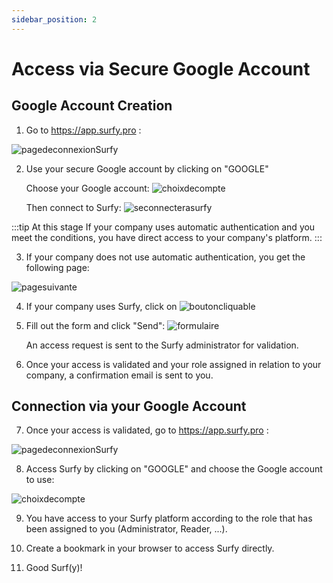 ```yaml
---
sidebar_position: 2
---
```


# Access via Secure Google Account

## Google Account Creation

1. Go to https://app.surfy.pro :

![pagedeconnexionSurfy](https://res.cloudinary.com/dngnxxqr4/image/upload/v1725529169/tutoriels/access/acc%C3%A8s%20Surfy.png)

2. Use your secure Google account by clicking on "GOOGLE"

   Choose your Google account:
![choixdecompte](https://res.cloudinary.com/dngnxxqr4/image/upload/v1725528879/tutoriels/access/google/acc%C3%A8s%20Google.png)

   Then connect to Surfy:
![seconnecterasurfy](https://res.cloudinary.com/dngnxxqr4/image/upload/v1725527995/tutoriels/access/google/connexion%20Google.png)

:::tip At this stage
If your company uses automatic authentication and you meet the conditions, you have direct access to your company's platform.
:::

3. If your company does not use automatic authentication, you get the following page:

![pagesuivante](https://res.cloudinary.com/dngnxxqr4/image/upload/v1725527994/tutoriels/access/google/wu9g3mdfxk4omjgtdopl.png)

4. If your company uses Surfy, click on ![boutoncliquable](https://res.cloudinary.com/dngnxxqr4/image/upload/v1725529998/tutoriels/access/google/tezrai39oldhxxdmmqlo.png)

5. Fill out the form and click "Send":
![formulaire](https://res.cloudinary.com/dngnxxqr4/image/upload/v1725527994/tutoriels/access/google/fs1qudetrbekkl0inbsg.png)

   An access request is sent to the Surfy administrator for validation.


6. Once your access is validated and your role assigned in relation to your company, a confirmation email is sent to you.

## Connection via your Google Account

7. Once your access is validated, go to https://app.surfy.pro :

![pagedeconnexionSurfy](https://res.cloudinary.com/dngnxxqr4/image/upload/v1725529169/tutoriels/access/acc%C3%A8s%20Surfy.png)

8. Access Surfy by clicking on "GOOGLE" and choose the Google account to use:

![choixdecompte](https://res.cloudinary.com/dngnxxqr4/image/upload/v1725528879/tutoriels/access/google/acc%C3%A8s%20Google.png)

9. You have access to your Surfy platform according to the role that has been assigned to you (Administrator, Reader, ...).

10. Create a bookmark in your browser to access Surfy directly.

11. Good Surf(y)!